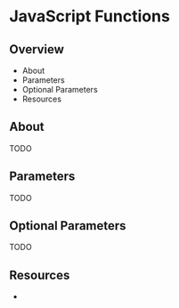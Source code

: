 # JavaScript Functions

## Overview

* About
* Parameters
* Optional Parameters
* Resources

## About

TODO

## Parameters

TODO

## Optional Parameters

TODO

## Resources

* []()